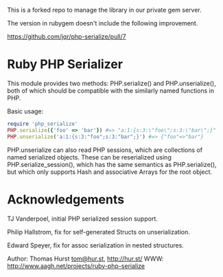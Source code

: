 This is a forked repo to manage the library in our private gem server.

The version in rubygem doesn't include the following improvement.

https://github.com/jqr/php-serialize/pull/7


Ruby PHP Serializer
===================

This module provides two methods: PHP.serialize() and PHP.unserialize(), both
of which should be compatible with the similarly named functions in PHP.

Basic usage:

```ruby
require 'php_serialize'
PHP.serialize({'foo' => 'bar'}) #=> "a:1:{s:3:\"foo\";s:3:\"bar\";}"
PHP.unserialize('a:1:{s:3:"foo";s:3:"bar";}') #=> {"foo"=>"bar"}
```

PHP.unserialize can also read PHP sessions, which are collections of named
serialized objects.  These can be reserialized using PHP.serialize_session(),
which has the same semantics as PHP.serialize(), but which only supports
Hash and associative Arrays for the root object.


Acknowledgements
================

TJ Vanderpoel, initial PHP serialized session support.

Philip Hallstrom, fix for self-generated Structs on unserialization.

Edward Speyer, fix for assoc serialization in nested structures.



Author: Thomas Hurst <tom@hur.st>, http://hur.st/
WWW: http://www.aagh.net/projects/ruby-php-serialize
